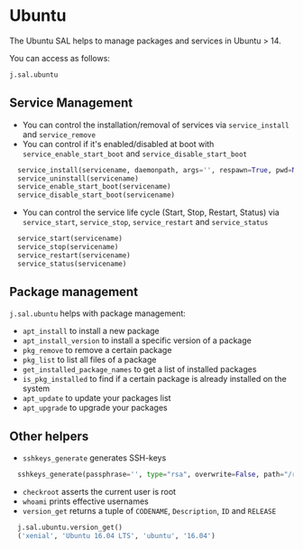 # Ubuntu

The Ubuntu SAL helps to manage packages and services in Ubuntu > 14.

You can access as follows:

```python
j.sal.ubuntu
```

## Service Management

- You can control the installation/removal of services via `service_install` and `service_remove`
- You can control if it's enabled/disabled at boot with `service_enable_start_boot` and `service_disable_start_boot`

```python
  service_install(servicename, daemonpath, args='', respawn=True, pwd=None,env=None,reload=True)
  service_uninstall(servicename)
  service_enable_start_boot(servicename)
  service_disable_start_boot(servicename)
```

- You can control the service life cycle (Start, Stop, Restart, Status) via `service_start`, `service_stop`, `service_restart` and `service_status`

```python
  service_start(servicename)
  service_stop(servicename)
  service_restart(servicename)
  service_status(servicename)
```

## Package management

`j.sal.ubuntu` helps with package management:

- `apt_install` to install a new package
- `apt_install_version` to install a specific version of a package
- `pkg_remove` to remove a certain package
- `pkg_list` to list all files of a package
- `get_installed_package_names` to get a list of installed packages
- `is_pkg_installed` to find if a certain package is already installed on the system
- `apt_update` to update your packages list
- `apt_upgrade` to upgrade your packages

## Other helpers

- `sshkeys_generate` generates SSH-keys

```python
  sshkeys_generate(passphrase='', type="rsa", overwrite=False, path="/root/.ssh/id_rsa"):
```

- `checkroot` asserts the current user is root
- `whoami` prints effective usernames
- `version_get` returns a tuple of `CODENAME`, `Description`, `ID` and `RELEASE`

```python
  j.sal.ubuntu.version_get()
  ('xenial', 'Ubuntu 16.04 LTS', 'ubuntu', '16.04')
```
